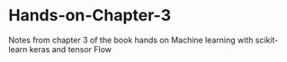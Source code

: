 # Hands-on-Chapter-3
Notes from chapter 3 of the book hands on Machine learning with scikit-learn keras and tensor Flow
